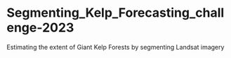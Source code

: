 # Segmenting_Kelp_Forecasting_challenge-2023
Estimating the extent of Giant Kelp Forests by segmenting Landsat imagery
